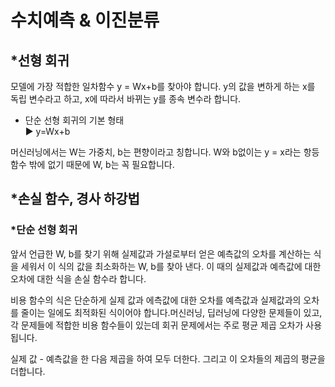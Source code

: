 # 수치예측 & 이진분류

## *선형 회귀

모델에 가장 적합한 일차함수 y = Wx+b를 찾아야 합니다.
y의 값을 변하게 하는 x를 독립 변수라고 하고, x에 따라서 바뀌는 y를 종속 변수라 합니다.

* 단순 선형 회귀의 기본 형태  
▶ y=Wx+b  

머신러닝에서는 W는 가중치, b는 편향이라고 칭합니다. W와 b없이는 y = x라는 항등함수 밖에 없기 때문에 W, b는 꼭 필요합니다.

## *손실 함수, 경사 하강법
### *단순 선형 회귀
앞서 언급한 W, b를 찾기 위해 실제값과 가설로부터 얻은 예측값의 오차를 계산하는 식을 세워서 이 식의 값을 최소화하는 W, b를 찾아 낸다. 이 때의 실제값과 예측값에 대한 오차에 대한 식을 손실 함수라 합니다.

 비용 함수의 식은 단순하게 실제 값과 에측값에 대한 오차를 예측값과 실제값과의 오차를 줄이는 일에도 최적화된 식이어야 합니다.머신러닝, 딥러닝에 다양한 문제들이 있고, 각 문제들에 적합한 비용 함수들이 있는데 회귀 문제에서는 주로 평균 제곱 오차가 사용됩니다.

 실제 값 - 예측값을 한 다음 제곱을 하여 모두 더한다. 그리고 이 오차들의 제곱의 평균을 더합니다.
 
